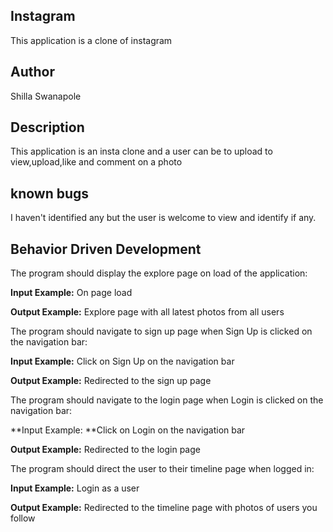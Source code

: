 ## Instagram

This application is a clone of instagram

## Author

Shilla Swanapole

## Description

This application is an insta clone and a user can be to upload to view,upload,like and comment on a photo

## known bugs

I haven't identified any but the user is welcome to view and identify if any.

## Behavior Driven Development

The program should display the explore page on load of the application:

**Input Example:** On page load

**Output Example:** Explore page with all latest photos from all users

The program should navigate to sign up page when Sign Up is clicked on the navigation bar:

**Input Example:** Click on Sign Up on the navigation bar

**Output Example:** Redirected to the sign up page

The program should navigate to the login page when Login is clicked on the navigation bar:

**Input Example: **Click on Login on the navigation bar

**Output Example:** Redirected to the login page

The program should direct the user to their timeline page when logged in:

**Input Example:** Login as a user

**Output Example:** Redirected to the timeline page with photos of users you follow
